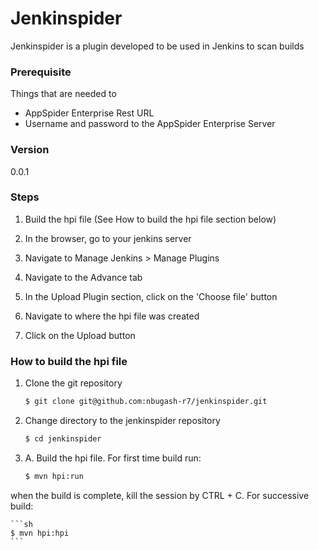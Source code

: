 # Jenkinspider
Jenkinspider is a plugin developed to be used in Jenkins to scan builds

### Prerequisite
Things that are needed to
* AppSpider Enterprise Rest URL
* Username and password to the AppSpider Enterprise Server

### Version
0.0.1

### Steps
1. Build the hpi file (See How to build the hpi file section below)

2. In the browser, go to your jenkins server

3. Navigate to Manage Jenkins > Manage Plugins 

4. Navigate to the Advance tab

5. In the Upload Plugin section, click on the 'Choose file' button

6. Navigate to where the hpi file was created

7. Click on the Upload button

### How to build the hpi file
1. Clone the git repository

    ```sh
    $ git clone git@github.com:nbugash-r7/jenkinspider.git
    ```
    
2. Change directory to the jenkinspider repository
    ```sh
    $ cd jenkinspider
    ```
    
3. A. Build the hpi file. For first time build run: 

    ```sh
    $ mvn hpi:run
    ```
    
when the build is complete, kill the session by CTRL + C. For successive build:

    ```sh
    $ mvn hpi:hpi
    ```